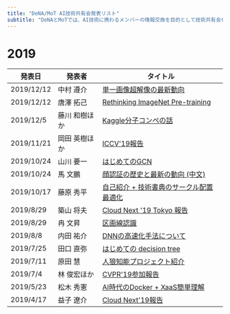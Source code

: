 ```yaml
---
title: "DeNA/MoT AI技術共有会発表リスト"
subtitle: "DeNAとMoTでは、AI技術に携わるメンバーの情報交換を目的として技術共有会を開催しており、毎週2名から30〜40分ほどの発表があります。共有会自体はクローズドですが、社外秘情報を含まない発表についてはこちらのリストにあるように積極的に社外公開しております。"
---
```

# 2019

|発表日|発表者|タイトル|
|----|----|----|
|2019/12/12|中村 遵介|[単一画像超解像の最新動向](https://engineer.dena.com/posts/2019.09/cv-papers-19-single-image-super-resolution-1/)|
|2019/12/12|唐澤 拓己|[Rethinking ImageNet Pre-training](https://speakerdeck.com/takarasawa_/rethinking-imagenet-pre-training)|
|2019/12/5|藤川 和樹ほか|[Kaggle分子コンペの話](https://www.slideshare.net/KazukiFujikawa/kaggle-champs-predicting-molecular-properties)|
|2019/11/21|岡田 英樹ほか|[ICCV'19報告](https://www.slideshare.net/hidekiokada3/iccv-2019-report-26-papers)|
|2019/10/24|山川 要一|[はじめてのGCN](https://speakerdeck.com/yoichi7yamakawa/hazimetefalsegraph-convolutional-network)|
|2019/10/24|馬 文鵬|[顔認証の歴史と最新の動向 (中文)](https://zhuanlan.zhihu.com/p/115936512)|
|2019/10/17|藤原 秀平|[自己紹介 + 技術書典のサークル配置最適化](https://speakerdeck.com/shuheif/tbf07-seat-optim)|
|2019/8/29|築山 将夫|[Cloud Next '19 Tokyo 報告](https://www.slideshare.net/MasaoTsukiyama/cloud-next-19-tokyo-summary-204764503)|
|2019/8/29|冉 文昇|[区画線認識](https://qiita.com/RanWensheng/items/c49e4bf3c55103546a30)|
|2019/8/8|内田 祐介|[DNNの高速化手法について](https://www.slideshare.net/ren4yu/ss-149196060)|
|2019/7/25|田口 直弥|[はじめての decision tree](https://www.slideshare.net/taguchinaoya/20190725-taguchi-decisiontreeforpubshare-163784192)|
|2019/7/11|原田 慧|[人狼知能プロジェクト紹介](https://www.slideshare.net/HaradaKei/20190711-keiharada)|
|2019/7/4|林 俊宏ほか|[CVPR'19参加報告](https://www.slideshare.net/ShunsukeNakamura17/cvpr-2019-report-30-papers)|
|2019/5/23|松木 秀憲|[AI時代のDocker + XaaS簡単理解](https://speakerdeck.com/mazgi/brief-description-of-docker-and-xaas-in-the-ai-era)|
|2019/4/17|益子 遼介|[Cloud Next'19報告](https://speakerdeck.com/soymsk/google-cloud-next-19-ai-ml-summary-public)|
